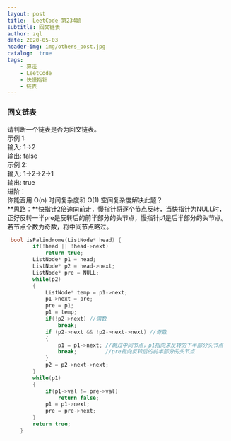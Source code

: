 ```yaml
---
layout: post
title:  LeetCode-第234题
subtitle: 回文链表
author: zql
date: 2020-05-03
header-img: img/others_post.jpg
catalog:  true
tags:
    - 算法
    - LeetCode
    - 快慢指针
    - 链表
---
```

### 回文链表  
请判断一个链表是否为回文链表。  
示例 1:  
输入: 1->2  
输出: false  
示例 2:  
输入: 1->2->2->1  
输出: true  
进阶：  
你能否用 O(n) 时间复杂度和 O(1) 空间复杂度解决此题？  
**思路：**快指针2倍速向前走，慢指针将逐个节点反转，当快指针为NULL时，正好反转一半pre是反转后的前半部分的头节点，慢指针p1是后半部分的头节点。若节点个数为奇数，将中间节点略过。  
```c++
 bool isPalindrome(ListNode* head) {
        if(!head || !head->next)
            return true;
        ListNode* p1 = head;
        ListNode* p2 = head->next;
        ListNode* pre = NULL;
        while(p2)
        {
            ListNode* temp = p1->next;
            p1->next = pre;
            pre = p1;
            p1 = temp;
            if(!p2->next) //偶数
                break;
            if (p2->next && !p2->next->next) //奇数
            {
                p1 = p1->next; //跳过中间节点，p1指向未反转的下半部分头节点
                break;         //pre指向反转后的前半部分的头节点
            }
            p2 = p2->next->next;
        }
        while(p1)
        {
            if(p1->val != pre->val)
                return false;
            p1 = p1->next;
            pre = pre->next;
        }
        return true;
    }
```
